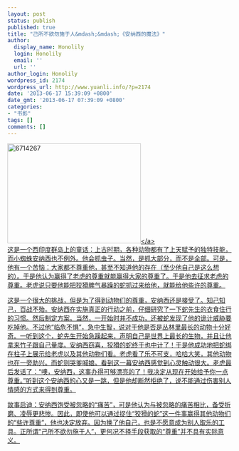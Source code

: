 ```yaml
---
layout: post
status: publish
published: true
title: "己所不欲勿施于人&mdash;&mdash;《安纳西的魔法》"
author:
  display_name: Honolily
  login: Honolily
  email: ''
  url: ''
author_login: Honolily
wordpress_id: 2174
wordpress_url: http://www.yuanli.info/?p=2174
date: '2013-06-17 15:39:09 +0800'
date_gmt: '2013-06-17 07:39:09 +0800'
categories:
- "书影"
tags: []
comments: []
---
```

<p>
<a href="http:&#47;&#47;www.yuanli.info&#47;archives&#47;2174.html&#47;attachment&#47;6714267" rel="attachment wp-att-2175"><img src="http:&#47;&#47;www.yuanli.info&#47;wp-content&#47;uploads&#47;2013&#47;06&#47;6714267-300x224.jpg" alt="6714267" width="300" height="224" class="aligncenter size-medium wp-image-2175" &#47;><&#47;a><br />
这是一个西印度群岛上的童话：上古时期，各种动物都有了上天赋予的独特技能，而小蜘蛛安纳西也不例外。他会抓虫子。当然，是抓大部分，而不是全部。可是，他有一个苦恼：大家都不尊重他，甚至不知道他的存在（至少他自己是这么想的）。于是他认为赢得了老虎的尊重就能赢得大家的尊重了。于是他去征求老虎的尊重。老虎说只要他能把狡猾脾气暴躁的蛇抓过来给他，就能给他些许的尊重。</p>
<p>这是一个很大的挑战，但是为了得到动物们的尊重，安纳西还是接受了。知己知己，百战不殆。安纳西在实施真正的行动之前，仔细研究了一下蛇先生的衣食住行的习惯。然后制定方案。当然，一开始时并不成功，还被蛇发现了他的诡计威胁要吃掉他。不过他&ldquo;临危不惧&rdquo;，急中生智，说对于他是否是丛林里最长的动物十分好奇。一听到这个，蛇先生开始急躁起来，声明自己是世界上最长的生物，并且让他拿来竹子跟自己量度。安纳西窃喜，狡猾的蛇终于也中计了！于是他成功地把蛇绑在柱子上展示给老虎以及其他动物们看。老虎看了乐不可支，哈哈大笑，其他动物也在一旁助兴。而蛇则哭爹喊娘。看到这一幕安纳西感觉到心灵触动很大。老虎最后发话了：&ldquo;噢，安纳西，这事办得可够漂亮的了！我决定从现在开始给予你一点尊重。&rdquo;听到这个安纳西的心又是一跳，但是他却断然拒绝了，说不能通过伤害别人情感的方式来得到尊重。</p>
<p>故事启迪：安纳西饱受被忽略的&ldquo;痛苦&rdquo;，可是他认为与被忽略的痛苦相比，备受折磨、凌辱更悲惨。因此，即使他可以通过捉住&ldquo;狡猾的蛇&rdquo;这一件事赢得其他动物们的&ldquo;些许尊重&rdquo;，他也决定放弃。因为换了他自己，也是不愿意成为别人取乐的工具。正所谓&ldquo;己所不欲勿施于人&rdquo;，更何况不择手段获取的&ldquo;尊重&rdquo;并不具有实际意义。</p>
